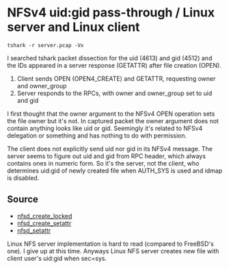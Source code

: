# NFSv4 uid:gid pass-through / Linux server and Linux client

```
tshark -r server.pcap -Vx
```

I searched tshark packet dissection for the uid (4613) and gid (4512) and the
IDs appeared in a server response (GETATTR) after file creation (OPEN).

1. Client sends OPEN (OPEN4_CREATE) and GETATTR, requesting owner and owner_group
2. Server responds to the RPCs, with owner and owner_group set to uid and gid

I first thought that the owner argument to the NFSv4 OPEN operation sets the
file owner but it's not. In captured packet the owner argument does not contain
anything looks like uid or gid. Seemingly it's related to NFSv4 delegation or
something and has nothing to do with permission.

The client does not explicitly send uid nor gid in its NFSv4 message. The
server seems to figure out uid and gid from RPC header, which always contains
ones in numeric form. So it's the server, not the client, who determines
uid:gid of newly created file when AUTH_SYS is used and idmap is disabled.

## Source

- [nfsd_create_locked](https://github.com/torvalds/linux/blob/v5.7/fs/nfsd/vfs.c#L1199)
- [nfsd_create_setattr](https://github.com/torvalds/linux/blob/v5.7/fs/nfsd/vfs.c#L1162)
- [nfsd_setattr](https://github.com/torvalds/linux/blob/v5.7/fs/nfsd/vfs.c#L366)

Linux NFS server implementation is hard to read (compared to FreeBSD's one).
I give up at this time. Anyways Linux NFS server creates new file with client
user's uid:gid when sec=sys.
